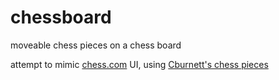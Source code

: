 # chessboard

moveable chess pieces on a chess board

attempt to mimic [chess.com](http://chess.com) UI, using [Cburnett's chess pieces](https://commons.wikimedia.org/wiki/Category:SVG_chess_pieces)
